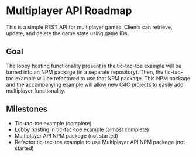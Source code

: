 # Multiplayer API Roadmap
This is a simple REST API for multiplayer games. Clients can retrieve, update, and delete the game state using game IDs.

## Goal
The lobby hosting functionality present in the tic-tac-toe example will be turned into an NPM package (in a separate repository). Then, the tic-tac-toe example will be refactored to use that NPM package. This NPM package and the accompanying example will allow new C4C projects to easily add multiplayer functionality.

## Milestones
* Tic-tac-toe example (complete)
* Lobby hosting in tic-tac-toe example (almost complete)
* Multiplayer API NPM package (not started)
* Refactor tic-tac-toe example to use Multiplayer API NPM package (not started)
